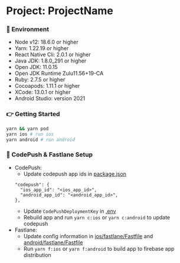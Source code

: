# Project: ProjectName

### :file_folder: Environment

- Node v12: 18.6.0 or higher
- Yarn: 1.22.19 or higher
- React Native Cli: 2.0.1 or higher
- Java JDK: 1.8.0_291 or higher
- Open JDK: 11.0.15
- Open JDK Runtime Zulu11.56+19-CA
- Ruby: 2.7.5 or higher
- Cocoapods: 1.11.1 or higher
- XCode: 13.0.1 or higher
- Android Studio: version 2021

### :point_right: Getting Started

```sh
yarn && yarn pod
yarn ios # run ios
yarn android # run android
```

### :rocket: CodePush & Fastlane Setup

- CodePush:
  - Update codepush app ids in <a href="../../../tree/develop/template/package.json">package.json</a>
  ```
  "codepush": {
    "ios_app_id": "<ios_app_id>",
    "android_app_id": "<android_app_id>",
  },
  ```
  - Update `CodePushDeploymentKey` in <a href="../../../tree/develop/template/.env">.env</a>
  - Rebuild app and run `yarn c:ios` or `yarn c:android` to update codepush
- Fastlane:
  - Update config information in <a href="../../../tree/develop/template/ios/fastlane/Fastfile">ios/fastlane/Fastfile</a> and <a href="../../../tree/develop/android/fastlane/Fastfile">android/fastlane/Fastfile</a>
  - Run `yarn f:ios` or `yarn f:android` to build app to firebase app distribution

